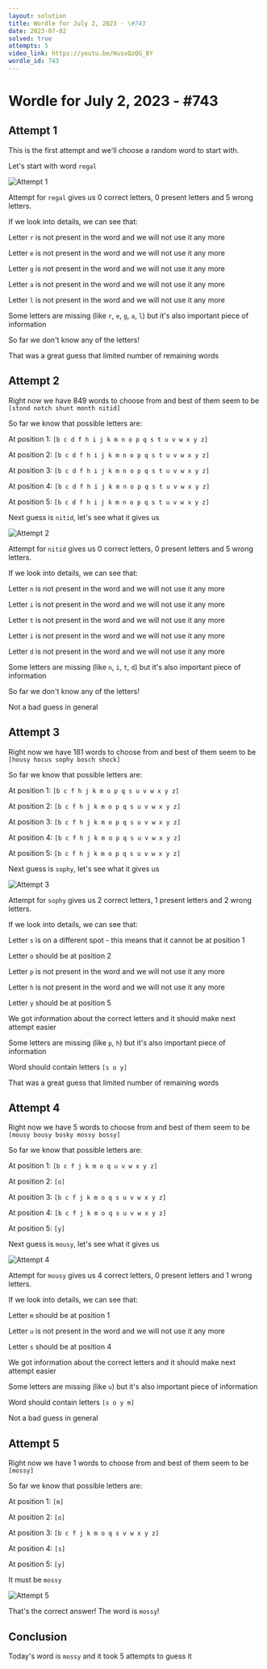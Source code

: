```yaml
---
layout: solution
title: Wordle for July 2, 2023 - \#743
date: 2023-07-02
solved: true
attempts: 5
video_link: https://youtu.be/HusvQzQG_8Y
wordle_id: 743
---
```


# Wordle for July 2, 2023 - \#743

## Attempt 1

This is the first attempt and we'll choose a random word to start with.

Let's start with word `regal`

![Attempt 1](2023-07-02/attempt-1.png)

Attempt for `regal` gives us 0 correct letters, 0 present letters and 5 wrong letters.

If we look into details, we can see that:

Letter `r` is not present in the word and we will not use it any more

Letter `e` is not present in the word and we will not use it any more

Letter `g` is not present in the word and we will not use it any more

Letter `a` is not present in the word and we will not use it any more

Letter `l` is not present in the word and we will not use it any more

Some letters are missing (like `r`, `e`, `g`, `a`, `l`) but it's also important piece of information

So far we don't know any of the letters!

That was a great guess that limited number of remaining words



## Attempt 2

Right now we have 849 words to choose from and best of them seem to be `[stond notch shunt month nitid]`

So far we know that possible letters are:

At position 1: `[b c d f h i j k m n o p q s t u v w x y z]`

At position 2: `[b c d f h i j k m n o p q s t u v w x y z]`

At position 3: `[b c d f h i j k m n o p q s t u v w x y z]`

At position 4: `[b c d f h i j k m n o p q s t u v w x y z]`

At position 5: `[b c d f h i j k m n o p q s t u v w x y z]`

Next guess is `nitid`, let's see what it gives us

![Attempt 2](2023-07-02/attempt-2.png)

Attempt for `nitid` gives us 0 correct letters, 0 present letters and 5 wrong letters.

If we look into details, we can see that:

Letter `n` is not present in the word and we will not use it any more

Letter `i` is not present in the word and we will not use it any more

Letter `t` is not present in the word and we will not use it any more

Letter `i` is not present in the word and we will not use it any more

Letter `d` is not present in the word and we will not use it any more

Some letters are missing (like `n`, `i`, `t`, `d`) but it's also important piece of information

So far we don't know any of the letters!

Not a bad guess in general



## Attempt 3

Right now we have 181 words to choose from and best of them seem to be `[housy hocus sophy bosch shock]`

So far we know that possible letters are:

At position 1: `[b c f h j k m o p q s u v w x y z]`

At position 2: `[b c f h j k m o p q s u v w x y z]`

At position 3: `[b c f h j k m o p q s u v w x y z]`

At position 4: `[b c f h j k m o p q s u v w x y z]`

At position 5: `[b c f h j k m o p q s u v w x y z]`

Next guess is `sophy`, let's see what it gives us

![Attempt 3](2023-07-02/attempt-3.png)

Attempt for `sophy` gives us 2 correct letters, 1 present letters and 2 wrong letters.

If we look into details, we can see that:

Letter `s` is on a different spot - this means that it cannot be at position 1

Letter `o` should be at position 2

Letter `p` is not present in the word and we will not use it any more

Letter `h` is not present in the word and we will not use it any more

Letter `y` should be at position 5

We got information about the correct letters and it should make next attempt easier

Some letters are missing (like `p`, `h`) but it's also important piece of information

Word should contain letters `[s o y]`

That was a great guess that limited number of remaining words



## Attempt 4

Right now we have 5 words to choose from and best of them seem to be `[mousy bousy bosky mossy bossy]`

So far we know that possible letters are:

At position 1: `[b c f j k m o q u v w x y z]`

At position 2: `[o]`

At position 3: `[b c f j k m o q s u v w x y z]`

At position 4: `[b c f j k m o q s u v w x y z]`

At position 5: `[y]`

Next guess is `mousy`, let's see what it gives us

![Attempt 4](2023-07-02/attempt-4.png)

Attempt for `mousy` gives us 4 correct letters, 0 present letters and 1 wrong letters.

If we look into details, we can see that:

Letter `m` should be at position 1

Letter `u` is not present in the word and we will not use it any more

Letter `s` should be at position 4

We got information about the correct letters and it should make next attempt easier

Some letters are missing (like `u`) but it's also important piece of information

Word should contain letters `[s o y m]`

Not a bad guess in general



## Attempt 5

Right now we have 1 words to choose from and best of them seem to be `[mossy]`

So far we know that possible letters are:

At position 1: `[m]`

At position 2: `[o]`

At position 3: `[b c f j k m o q s v w x y z]`

At position 4: `[s]`

At position 5: `[y]`

It must be `mossy`

![Attempt 5](2023-07-02/attempt-5.png)

That's the correct answer! The word is `mossy`!

## Conclusion

Today's word is `mossy` and it took 5 attempts to guess it

